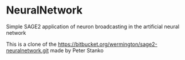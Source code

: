 # NeuralNetwork
Simple SAGE2 application of neuron broadcasting in the artificial neural network

This is a clone of the https://bitbucket.org/wermington/sage2-neuralnetwork.git made by Peter Stanko
